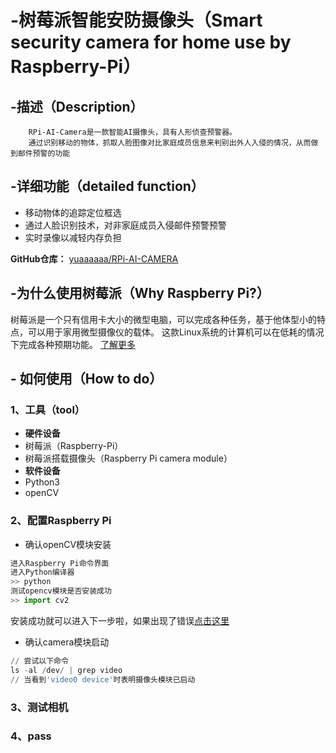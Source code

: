 # -树莓派智能安防摄像头（Smart security camera for home use by Raspberry-Pi）
## -描述（Description）
		RPi-AI-Camera是一款智能AI摄像头，具有人形侦查预警器。
		通过识别移动的物体，抓取人脸图像对比家庭成员信息来判别出外人入侵的情况，从而做到邮件预警的功能
## -详细功能（detailed function）
 * 移动物体的追踪定位框选
 * 通过人脸识别技术，对非家庭成员入侵邮件预警预警
 * 实时录像以减轻内存负担
  
  **GitHub仓库：**  [yuaaaaaa/RPi-AI-CAMERA](https://github.com/yuaaaaaa/RPi-AI-CAMERA.git)
  
## -为什么使用树莓派（Why Raspberry Pi?）
树莓派是一个只有信用卡大小的微型电脑，可以完成各种任务，基于他体型小的特点，可以用于家用微型摄像仪的载体。
这款Linux系统的计算机可以在低耗的情况下完成各种预期功能。
[了解更多](https://baike.so.com/doc/6240059-6453436.html)
## - 如何使用（How to do）
### 1、工具（tool）
* **硬件设备**
 * 树莓派（Raspberry-Pi）
 * 树莓派搭载摄像头（Raspberry Pi camera module）
* **软件设备**
 * Python3
 * openCV

### 2、配置Raspberry Pi
* 确认openCV模块安装
``` python
进入Raspberry Pi命令界面
进入Python编译器 
>> python
测试opencv模块是否安装成功
>> import cv2
```
安装成功就可以进入下一步啦，如果出现了错误[点击这里](https://blog.csdn.net/kyokozan/article/details/79192646)
* 确认camera模块启动
```python
// 尝试以下命令
ls -al /dev/ | grep video
// 当看到'video0 device'时表明摄像头模块已启动
```

### 3、测试相机
### 4、pass